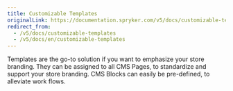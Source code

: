 ```yaml
---
title: Customizable Templates
originalLink: https://documentation.spryker.com/v5/docs/customizable-templates
redirect_from:
  - /v5/docs/customizable-templates
  - /v5/docs/en/customizable-templates
---
```


Templates are the go-to solution if you want to emphasize your store branding. They can be assigned to all CMS Pages, to standardize and support your store branding. CMS Blocks can easily be pre-defined, to alleviate work flows.
